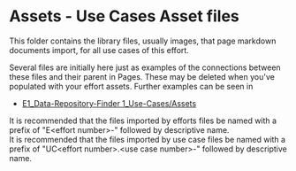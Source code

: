 # Assets - Use Cases Asset files

This folder contains the library files, usually images, that page markdown documents import, for all use cases of this effort.

Several files are initially here just as examples of the connections between these files and their parent in Pages. These may be deleted when you've populated with your effort assets. Further examples can be seen in 

* [E1_Data-Repository-Finder 1_Use-Cases/Assets](https://github.com/NIH-NICHD-Ecosystem/E1_Data-Repository-Finder/tree/main/Documentation/1_Use-Cases/Assets)

It is recommended that the files imported by efforts files be named with a prefix of "E\<effort number\>-" followed by descriptive name.
<br/>
It is recommended that the files imported by use case files be named with a prefix of "UC\<effort number\>.\<use case number\>-" followed by descriptive name.
</br> 
